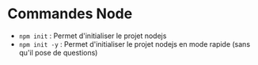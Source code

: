 # Commandes Node

- `npm init` : Permet d'initialiser le projet nodejs
- `npm init -y` : Permet d'initialiser le projet nodejs en mode rapide (sans qu'il pose de questions)